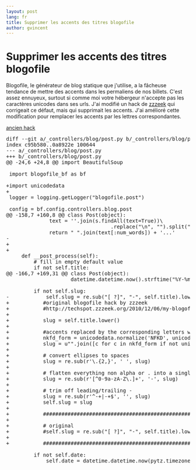 ```yaml
---
layout: post
lang: fr
title: Supprimer les accents des titres blogofile
author: gvincent
---
```


<h1>Supprimer les accents des titres blogofile</h1>

Blogofile, le générateur de blog statique que j'utilise, a la fâcheuse tendance de mettre des accents dans les permaliens de nos billets. C'est assez ennuyeux, surtout si comme moi votre hébergeur n'accepte pas les caractères unicodes dans ses urls. J'ai modifié un hack de <a href="http://twitter.com/zzzeek">zzzeek</a> qui corrigeait ce défaut, mais qui supprimait les accents.
J'ai amélioré cette modification pour remplacer les accents par les lettres correspondantes.

<a href="http://techspot.zzzeek.org/2010/12/06/my-blogofile-hacks/">ancien hack</a>

<pre>
diff --git a/_controllers/blog/post.py b/_controllers/blog/post.py
index c95b580..0a8922e 100644
--- a/_controllers/blog/post.py
+++ b/_controllers/blog/post.py
@@ -24,6 +24,8 @@ import BeautifulSoup
 
 import blogofile_bf as bf
 
+import unicodedata
+
 logger = logging.getLogger("blogofile.post")
 
 config = bf.config.controllers.blog.post
@@ -158,7 +160,8 @@ class Post(object):
	          text = ''.join(s.findAll(text=True))\
	                              .replace("\n", "").split(" ")
	          return " ".join(text[:num_words]) + '...'
-        
+  	
+
	 def __post_process(self):
	     # fill in empty default value
	     if not self.title:
@@ -166,7 +169,31 @@ class Post(object):
	                 datetime.datetime.now().strftime("%Y-%m-%d %H:%M:%S"))
	     
	     if not self.slug:
-            self.slug = re.sub("[ ?]", "-", self.title).lower()
+			#original blogofile hack by zzzeek			
+			#http://techspot.zzzeek.org/2010/12/06/my-blogofile-hacks/
+
+			slug = self.title.lower()
+
+			#accents replaced by the corresponding letters without accent
+			nkfd_form = unicodedata.normalize('NFKD', unicode(slug))
+			slug = u"".join([c for c in nkfd_form if not unicodedata.combining(c)])
+
+			# convert ellipses to spaces
+			slug = re.sub(r'\.{2,}', ' ', slug)
+
+			# flatten everything non alpha or . into a single -
+			slug = re.sub(r'[^0-9a-zA-Z\.]+', '-', slug)
+
+			# trim off leading/trailing -
+			slug = re.sub(r'^-+|-+$', '', slug)
+			self.slug = slug
+
+			#######################################################
+
+			# original
+			#self.slug = re.sub("[ ?]", "-", self.title).lower()
+
+			#######################################################
 
	     if not self.date:
	         self.date = datetime.datetime.now(pytz.timezone(self.__timezone))

</pre>

